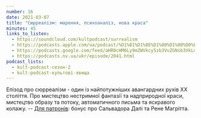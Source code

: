 ```yaml
---
number: 16
date: 2021-03-07
title: "Сюрреалізм: марення, психоаналіз, нова краса"
minutes: 45
links_to_listen:
  - https://soundcloud.com/kultpodcast/surrealism
  - https://podcasts.apple.com/ua/podcast/%D1%81%D1%8E%D1%80%D1%80%D0%B5%D0%B0%D0%BB%D1%96%D0%B7%D0%BC-%D0%BC%D0%B0%D1%80%D0%B5%D0%BD%D0%BD%D1%8F-%D0%BF%D1%81%D0%B8%D1%85%D0%BE%D0%B0%D0%BD%D0%B0%D0%BB%D1%96%D0%B7-%D0%BD%D0%BE%D0%B2%D0%B0-%D0%BA%D1%80%D0%B0%D1%81%D0%B0/id1581339249?i=1000532083212
  - https://podcasts.google.com/feed/aHR0cHM6Ly9mZWVkcy5zb3VuZGNsb3VkLmNvbS91c2Vycy9zb3VuZGNsb3VkOnVzZXJzOjg5MjM3MjAyNy9zb3VuZHMucnNz/episode/dGFnOnNvdW5kY2xvdWQsMjAxMDp0cmFja3MvOTk0OTg1Mzgz
  - https://podcasts.nv.ua/ukr/episode/2041.html
podcast_lists:
  - kult-podcast-сезон-2
  - kult-podcast-культові-явища
---
```


Епізод про сюрреалізм - один із найпотужніших авангардних рухів ХХ століття.
Про мистецтво нестримної фантазії та надприродної краси, мистецтво образу та
потоку, автоматичного письма та яскравого колажу. -- [Для патронів][1]: бонус про
Сальвадора Далі та Рене Магрітта.

[1]: https://patreon.com/kultpodcast
